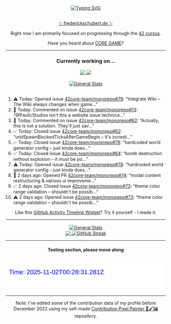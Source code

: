<div align="center">
	<a href="https://git.io/typing-svg"><img src="https://readme-typing-svg.demolab.com?font=Fira+Code&size=30&pause=1000&color=70A5FD&background=1A1B27&center=true&vCenter=true&repeat=false&random=false&width=550&lines=%F0%9F%91%8B+Hello+World!+I'm+Freddy!+%F0%9F%96%96" alt="Typing SVG" /></a>
</div>
<br>
<div align="center">
	<p></p><a href="https://frederickschubert.de">✨ frederickschubert.de ✨</a></p>
	<p>Right now I am primarily focused on progressing through the <a href="https://github.com/FreddyMSchubert/42_cursus">42 cursus</a>.</p>
	<p>Have you heard about <a href="https://coregame.de/">CORE GAME</a>?</p>
</div>

<hr>

<div align="center">

### Currently working on...

<!-- [![current_repo](https://github-readme-stats.vercel.app/api/pin/?username=FreddyMSchubert&repo=Crafty_Concoctions&theme=tokyonight)](https://github.com/FreddyMSchubert/Crafty_Concoctions) -->

<div align="center">
	<a href="https://github.com/Reptudn/42_transcendence" target="_blank">
		<img align="center" src="https://github-readme-stats.vercel.app/api/pin/?username=Reptudn&repo=42_transcendence&theme=tokyonight" />
	</a>
	<a href="https://github.com/42core-team/monorepo" target="_blank">
		<img align="center" src="https://github-readme-stats.vercel.app/api/pin/?username=42core-team&repo=monorepo&theme=tokyonight" />
	</a>
</div>

<br>

<div align="center">
	<a href="https://github.com/FreddyMSchubert/42_cursus" target="_blank">
		<img align="center" src="https://github-readme-stats.vercel.app/api/pin/?username=FreddyMSchubert&repo=42_cursus&theme=tokyonight" alt="General Stats" />
	</a>
</div>

<br>

<div align="left">
<ol>
<!-- ACTIVITY:START -->
<li>⚠️ Today: Opened issue <a href="https://github.com/42core-team/monorepo/issues/79">42core-team/monorepo#79</a>: “Integrate Wiki – The Wiki always changes when game…”</li>
<li>💬 Today: Commented on issue <a href="https://github.com/42core-team/monorepo/issues/13#issuecomment-3251801728">42core-team/monorepo#13</a>: “@PaulicStudios Isn't this a website issue technica…”</li>
<li>💬 Today: Commented on issue <a href="https://github.com/42core-team/monorepo/issues/62#issuecomment-3251799426">42core-team/monorepo#62</a>: “Actually, this is not a solution. They'll just sav…”</li>
<li>✅ Today: Closed issue <a href="https://github.com/42core-team/monorepo/issues/62">42core-team/monorepo#62</a>: “unitSpawnBlockedTicksAfterGameBegin – It's incredi…”</li>
<li>✅ Today: Closed issue <a href="https://github.com/42core-team/monorepo/issues/78">42core-team/monorepo#78</a>: “hardcoded world generator config – just kinda does…”</li>
<li>✅ Today: Closed issue <a href="https://github.com/42core-team/monorepo/issues/64">42core-team/monorepo#64</a>: “bomb destruction iwthout explosion – it must be po…”</li>
<li>⚠️ Today: Opened issue <a href="https://github.com/42core-team/monorepo/issues/78">42core-team/monorepo#78</a>: “hardcoded world generator config – just kinda does…”</li>
<li>🚀 2 days ago: Opened PR <a href="https://github.com/42core-team/monorepo/pull/74">42core-team/monorepo#74</a>: “modal content restructuring & various ui improveme…”</li>
<li>✅ 2 days ago: Closed issue <a href="https://github.com/42core-team/monorepo/issues/73">42core-team/monorepo#73</a>: “theme color range validation – shouldn't be possib…”</li>
<li>⚠️ 2 days ago: Opened issue <a href="https://github.com/42core-team/monorepo/issues/73">42core-team/monorepo#73</a>: “theme color range validation – shouldn't be possib…”</li>
<!-- ACTIVITY:END -->
</ol>
</div>

Like this [GitHub Activity Timeline Widget](https://github.com/FreddyMSchubert/github-activity-timeline)? Try it yourself - I made it.

<hr>

<div align="center">
	<a href="https://github.com/anuraghazra/github-readme-stats" target="_blank">
		<img height=200 align="center" src="https://github-readme-stats.vercel.app/api?username=FreddyMSchubert&show_icons=true&theme=tokyonight&card_width=650" alt="General Stats" />
	</a>
</div>

<div align="center">
	<a href="https://github.com/anuraghazra/github-readme-stats" target="_blank">
		<img height=200 align="center" src="https://github-readme-stats.vercel.app/api/top-langs/?username=FreddyMSchubert&layout=donut&theme=tokyonight&card_width=320">
	</a>
	<a href="https://github.com/DenverCoder1/github-readme-streak-stats" target="_blank">
		<img height=200 align="center" src="https://streak-stats.demolab.com?user=FreddyMSchubert&theme=tokyonight&date_format=j%20M%5B%20Y%5D&card_width=320&card_height=200&hide_total_contributions=true" alt="GitHub Streak" />
	</a>
</div>

<hr>

#### Testing section, please move along

![GitHub Defenders SVG](https://github.com/FreddyMSchubert/FreddyMSchubert/blob/github_defenders_output/output.svg)

<hr>

Note: I've edited some of the contribution data of my profile before December 2022 using my self-made [Contribution Pixel Painter 🎨🖌️🖼️](https://github.com/FreddyMSchubert/contribution-pixel-painter) repository.
